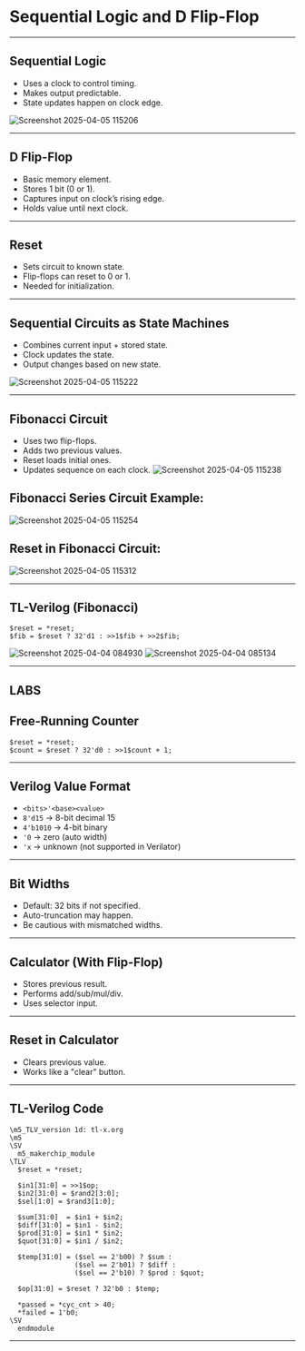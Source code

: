 
# Sequential Logic and D Flip-Flop 

---

## Sequential Logic

- Uses a clock to control timing.
- Makes output predictable.
- State updates happen on clock edge.

![Screenshot 2025-04-05 115206](https://github.com/user-attachments/assets/94199aaf-cdfc-402a-bc65-2d35ce07fe83)

---

## D Flip-Flop

- Basic memory element.
- Stores 1 bit (0 or 1).
- Captures input on clock’s rising edge.
- Holds value until next clock.


---

## Reset

- Sets circuit to known state.
- Flip-flops can reset to 0 or 1.
- Needed for initialization.

---

## Sequential Circuits as State Machines

- Combines current input + stored state.
- Clock updates the state.
- Output changes based on new state.

![Screenshot 2025-04-05 115222](https://github.com/user-attachments/assets/ac237adb-acd9-42aa-b373-917af42398fb)

---

## Fibonacci Circuit

- Uses two flip-flops.
- Adds two previous values.
- Reset loads initial ones.
- Updates sequence on each clock.
![Screenshot 2025-04-05 115238](https://github.com/user-attachments/assets/4d749461-f37c-4ada-941c-6084715144aa)

## Fibonacci Series Circuit Example:
![Screenshot 2025-04-05 115254](https://github.com/user-attachments/assets/4cc59763-96a3-499c-b3b5-f799c043d3ee)

## Reset in Fibonacci Circuit:
![Screenshot 2025-04-05 115312](https://github.com/user-attachments/assets/a6109320-2946-4bb6-ab7d-c15c4f212d65)

---

## TL-Verilog (Fibonacci)

```tlv
$reset = *reset;
$fib = $reset ? 32'd1 : >>1$fib + >>2$fib;
```
![Screenshot 2025-04-04 084930](https://github.com/user-attachments/assets/d9d44ddd-0ae8-430d-8f6a-f7b57f6f6fba)
![Screenshot 2025-04-04 085134](https://github.com/user-attachments/assets/b178b7e6-bb96-46b0-a041-a0144f9d3e5b)

---
## LABS
## Free-Running Counter

```tlv
$reset = *reset;
$count = $reset ? 32'd0 : >>1$count + 1;
```

---

## Verilog Value Format

- `<bits>'<base><value>`
- `8'd15` → 8-bit decimal 15
- `4'b1010` → 4-bit binary
- `'0` → zero (auto width)
- `'x` → unknown (not supported in Verilator)

---

## Bit Widths

- Default: 32 bits if not specified.
- Auto-truncation may happen.
- Be cautious with mismatched widths.

---

## Calculator (With Flip-Flop)

- Stores previous result.
- Performs add/sub/mul/div.
- Uses selector input.

---

## Reset in Calculator

- Clears previous value.
- Works like a "clear" button.

---

## TL-Verilog Code

```tlv
\m5_TLV_version 1d: tl-x.org
\m5
\SV
  m5_makerchip_module
\TLV
  $reset = *reset;

  $in1[31:0] = >>1$op;
  $in2[31:0] = $rand2[3:0];
  $sel[1:0] = $rand3[1:0];

  $sum[31:0]  = $in1 + $in2;
  $diff[31:0] = $in1 - $in2;
  $prod[31:0] = $in1 * $in2;
  $quot[31:0] = $in1 / $in2;

  $temp[31:0] = ($sel == 2'b00) ? $sum :
                ($sel == 2'b01) ? $diff :
                ($sel == 2'b10) ? $prod : $quot;

  $op[31:0] = $reset ? 32'b0 : $temp;

  *passed = *cyc_cnt > 40;
  *failed = 1'b0;
\SV
  endmodule
```

---
